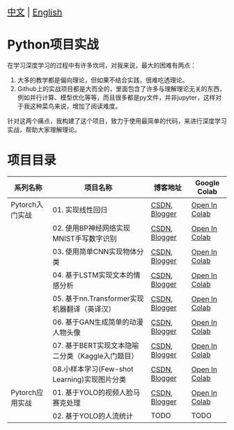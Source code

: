 <p style="font-size: 20px;"><a href="https://github.com/iioSnail/pytorch_deep_learning_examples">中文</a> | <a href="https://github.com/iioSnail/pytorch_deep_learning_examples/blob/main/README.en.md">English</a></p>

# Python项目实战

在学习深度学习的过程中有许多坎坷，对我来说，最大的困难有两点：

1. 大多的教学都是偏向理论，但如果不结合实践，很难吃透理论。
2. Github上的实战项目都是大而全的，里面包含了许多与理解理论无关的东西，例如并行计算、模型优化等等，而且很多都是py文件，并非jupyter，这样对于我这种菜鸟来说，增加了阅读难度。

针对这两个痛点，我构建了这个项目，致力于使用最简单的代码，来进行深度学习实战，帮助大家理解理论。

# 项目目录

| 系列名称 | 项目名称 | 博客地址 | Google Colab |
|--|--|--|--|
| Pytorch入门实战 | 01. 实现线性回归 | [CSDN](https://blog.csdn.net/zhaohongfei_358/article/details/121418622), [Blogger](https://iiosnail.blogspot.com/2024/10/pytorch1.html) | [Open In Colab](https://colab.research.google.com/github/iioSnail/pytorch_deep_learning_examples/blob/main/01_linear_regression.ipynb) |
|| 02. 使用BP神经网络实现MNIST手写数字识别 | [CSDN](https://blog.csdn.net/zhaohongfei_358/article/details/122800647), [Blogger](https://iiosnail.blogspot.com/2024/10/pytorch2.html) | [Open In Colab](https://colab.research.google.com/github/iioSnail/pytorch_deep_learning_examples/blob/main/02_MNIST_classification.ipynb) |
|| 03. 使用简单CNN实现物体分类 | [CSDN](https://blog.csdn.net/zhaohongfei_358/article/details/125020186), [Blogger](https://iiosnail.blogspot.com/2024/10/pytorch3.html) | [Open In Colab](https://colab.research.google.com/github/iioSnail/pytorch_deep_learning_examples/blob/main/03_cnn_image_classification.ipynb) |
|| 04. 基于LSTM实现文本的情感分析 | [CSDN](https://blog.csdn.net/zhaohongfei_358/article/details/122838743), [Blogger](https://iiosnail.blogspot.com/2024/10/pytorch4.html) | [Open In Colab](https://colab.research.google.com/github/iioSnail/pytorch_deep_learning_examples/blob/main/04_LSTM_sentiment_analysis.ipynb) |
|| 05. 基于nn.Transformer实现机器翻译（英译汉） | [CSDN](https://blog.csdn.net/zhaohongfei_358/article/details/126175328), [Blogger](https://iiosnail.blogspot.com/2024/10/pytorch5.html) | [Open In Colab](https://github.com/iioSnail/chaotic-transformer-tutorials/blob/master/en_to_zh_demo.ipynb) |
|| 06. 基于GAN生成简单的动漫人物头像 | [CSDN](https://blog.csdn.net/zhaohongfei_358/article/details/125675557), [Blogger](https://iiosnail.blogspot.com/2024/10/pytorch6.html) | [Open In Colab](https://colab.research.google.com/github/iioSnail/pytorch_deep_learning_examples/blob/main/06_GAN_image_generation.ipynb) |
|| 07. 基于BERT实现文本隐喻二分类（Kaggle入门题目） | [CSDN](https://blog.csdn.net/zhaohongfei_358/article/details/126426855), [Blogger](https://iiosnail.blogspot.com/2024/10/pytorch7.html) | [Open In Colab](https://github.com/iioSnail/chaotic-transformer-tutorials/blob/master/bert_classification_demo.ipynb) |
|| 08.小样本学习(Few-shot Learning)实现图片分类 | [CSDN](https://blog.csdn.net/zhaohongfei_358/article/details/126453857), [Blogger](https://iiosnail.blogspot.com/2024/10/pytorch8.html) | [Open In Colab](https://colab.research.google.com/github/iioSnail/pytorch_deep_learning_examples/blob/main/08_few_shot_learning.ipynb) |
| Pytorch应用实战 | 01. 基于YOLO的视频人脸马赛克处理 | [CSDN](https://iio-snail.blog.csdn.net/article/details/144245634), [Blogger](https://iiosnail.blogspot.com/2024/12/mosaic.html) | [Open In Colab](https://colab.research.google.com/github/iioSnail/pytorch_deep_learning_examples/blob/main/101_mosaic_video.ipynb) |
|| 02. 基于YOLO的人流统计 | TODO | TODO |
